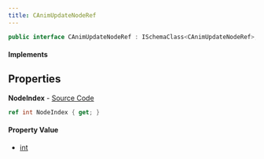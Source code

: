 ```yaml
---
title: CAnimUpdateNodeRef
---
```


```csharp
public interface CAnimUpdateNodeRef : ISchemaClass<CAnimUpdateNodeRef>, ISchemaField, ISchemaClass, INativeHandle
```

#### Implements

## Properties

**NodeIndex** - [Source Code](https://github.com/swiftly-solution/swiftlys2/blob/main/managed/src/SwiftlyS2.Generated/Schemas/Interfaces/CAnimUpdateNodeRef.cs#L16)

```csharp
ref int NodeIndex { get; }
```

#### Property Value

- [int](https://learn.microsoft.com/dotnet/api/system.int32)

